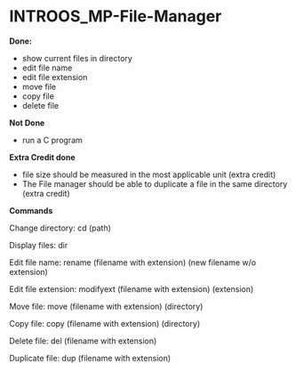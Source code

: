 # INTROOS_MP-File-Manager

**Done:**
- show current files in directory
- edit file name
- edit file extension
- move file
- copy file
- delete file

**Not Done**
- run a C program

**Extra Credit done**
-  file size should be measured in the most applicable unit (extra credit)
- The File manager should be able to duplicate a file in the same directory (extra credit)

**Commands**

Change directory: cd (path)

Display files:
dir

Edit file name: rename (filename with extension) (new filename w/o extension)

Edit file extension: modifyext (filename with extension) (extension)

Move file: move (filename with extension) (directory)

Copy file: copy (filename with extension) (directory)

Delete file: del (filename with extension)

Duplicate file: dup (filename with extension) 